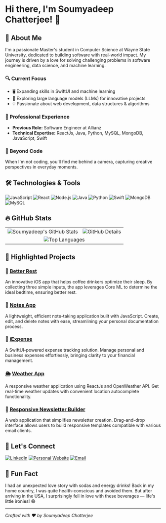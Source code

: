 # Hi there, I'm Soumyadeep Chatterjee! 👋

## 🚀 About Me

I'm a passionate Master's student in Computer Science at Wayne State University, dedicated to building software with real-world impact. My journey is driven by a love for solving challenging problems in software engineering, data science, and machine learning.

### 🔍 Current Focus
- 🖥️ Expanding skills in SwiftUI and machine learning
- 🤖 Exploring large language models (LLMs) for innovative projects
- 💡 Passionate about web development, data structures & algorithms

### 💼 Professional Experience
- **Previous Role:** Software Engineer at Allianz
- **Technical Expertise:** ReactJs, Java, Python, MySQL, MongoDB, JavaScript, Swift

### 📸 Beyond Code
When I'm not coding, you'll find me behind a camera, capturing creative perspectives in everyday moments.

## 🛠️ Technologies & Tools

![JavaScript](https://img.shields.io/badge/JavaScript-323330?style=for-the-badge&logo=javascript)
![React](https://img.shields.io/badge/React-20232A?style=for-the-badge&logo=react)
![Node.js](https://img.shields.io/badge/Node.js-43853D?style=for-the-badge&logo=node.js&logoColor=white)
![Java](https://img.shields.io/badge/Java-ED8B00?style=for-the-badge&logo=java)
![Python](https://img.shields.io/badge/Python-3776AB?style=for-the-badge&logo=python)
![Swift](https://img.shields.io/badge/Swift-FA7343?style=for-the-badge&logo=swift)
![MongoDB](https://img.shields.io/badge/MongoDB-4EA94B?style=for-the-badge&logo=mongodb&logoColor=white)
![MySQL](https://img.shields.io/badge/MySQL-00000F?style=for-the-badge&logo=mysql&logoColor=white)

## 🔥 GitHub Stats

<div align="center">
  <table>
    <tr>
      <td>
        <img src="https://github-profile-summary-cards.vercel.app/api/cards/stats?username=soumya98-dev&theme=radical" alt="Soumyadeep's GitHub Stats" />
      </td>
      <td>
        <img src="https://github-readme-stats.vercel.app/api?username=soumya98-dev&show_icons=true&theme=radical&include_all_commits=true&count_private=true" alt="GitHub Details" />
      </td>
    </tr>
    <tr>
      <td colspan="2" align="center">
        <img src="https://github-readme-stats.vercel.app/api/top-langs?username=soumya98-dev&layout=compact&theme=radical" alt="Top Languages" />
      </td>
    </tr>
  </table>
</div>

## 📌 Highlighted Projects

### 🌙 [Better Rest](https://github.com/soumya98-dev/BetterRest)
An innovative iOS app that helps coffee drinkers optimize their sleep. By collecting three simple inputs, the app leverages Core ML to determine the ideal bedtime, ensuring better rest.

### 📝 [Notes App](https://github.com/soumya98-dev/Notes-App)
A lightweight, efficient note-taking application built with JavaScript. Create, edit, and delete notes with ease, streamlining your personal documentation process.

### 💸 [iExpense](https://github.com/Soumya98-dev/iExpense)
A SwiftUI-powered expense tracking solution. Manage personal and business expenses effortlessly, bringing clarity to your financial management.

### 🌦️ [Weather App](https://github.com/soumya98-dev/Weather-App)
A responsive weather application using ReactJs and OpenWeather API. Get real-time weather updates with convenient location autocomplete functionality.

### 📧 [Responsive Newsletter Builder](https://github.com/Soumya98-dev/ResponsiveNewsletterBuilder)
A web application that simplifies newsletter creation. Drag-and-drop interface allows users to build responsive templates compatible with various email clients.

## 🤝 Let's Connect

[![LinkedIn](https://img.shields.io/badge/LinkedIn-0077B5?style=for-the-badge&logo=linkedin&logoColor=white)](https://www.linkedin.com/in/soumyadeep-chatterjee-60a086210/)
[![Personal Website](https://img.shields.io/badge/Personal%20Website-4CAF50?style=for-the-badge&logo=google-chrome&logoColor=white)](https://soumya98-dev.github.io/soumyadeepchatterjee.github.io/)
[![Email](https://img.shields.io/badge/Email-D14836?style=for-the-badge&logo=gmail&logoColor=white)](mailto:soumya.dc98@gmail.com)

## 🎨 Fun Fact

I had an unexpected love story with sodas and energy drinks! Back in my home country, I was quite health-conscious and avoided them. But after arriving in the USA, I surprisingly fell in love with these beverages — life's little ironies! 😄

---

*Crafted with ❤️ by Soumyadeep Chatterjee*
